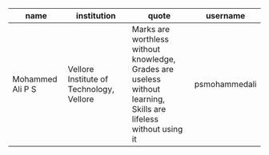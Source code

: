 | name              | institution                        | quote                                                                                                                | username |
|------------------|---------------------------------|---------------------------------------------------------------------------------------------------------------------|-----------------|
| Mohammed Ali P S | Vellore Institute of Technology, Vellore | Marks are worthless without knowledge,<br>Grades are useless without learning,<br>Skills are lifeless without using it| psmohammedali   |
